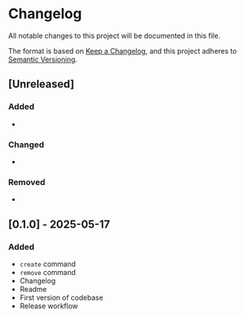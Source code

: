 # Changelog

All notable changes to this project will be documented in this file.

The format is based on [Keep a Changelog](https://keepachangelog.com/en/1.1.0/),
and this project adheres to [Semantic Versioning](https://semver.org/spec/v2.0.0.html).

## [Unreleased]

### Added

- 

### Changed

- 

### Removed

- 

## [0.1.0] - 2025-05-17

### Added

- `create` command
- `remove` command
- Changelog
- Readme
- First version of codebase
- Release workflow
